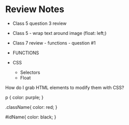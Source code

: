 # Review Notes

* Class 5 question 3 review

* Class 5 - wrap text around image (float: left;)

* Class 7 review - functions - question #1

* FUNCTIONS

* CSS
  * Selectors
  * Float


How do I grab HTML elements to modify them with CSS?

<!-- SELECTING BY ELEMENT NAME -->
p {
  color: purple;
}

<!-- SELECTING BY CLASS NAME -->
.className{
  color: red;
}

<!-- SELECTING BY ID NAME -->
#idName{
  color: black;
}

